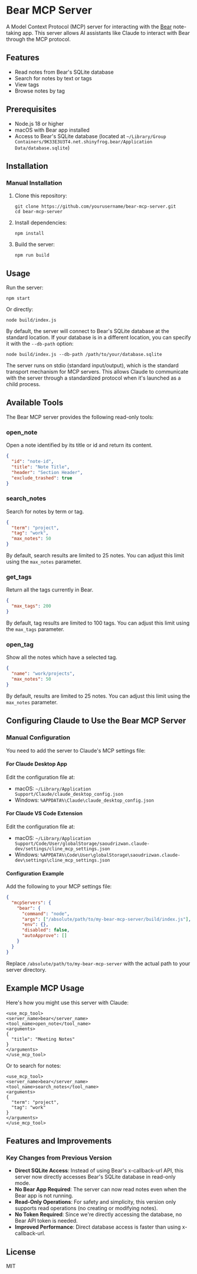 # Bear MCP Server

A Model Context Protocol (MCP) server for interacting with the [Bear](https://bear.app/) note-taking app. This server allows AI assistants like Claude to interact with Bear through the MCP protocol.

## Features

- Read notes from Bear's SQLite database
- Search for notes by text or tags
- View tags
- Browse notes by tag

## Prerequisites

- Node.js 18 or higher
- macOS with Bear app installed
- Access to Bear's SQLite database (located at `~/Library/Group Containers/9K33E3U3T4.net.shinyfrog.bear/Application Data/database.sqlite`)

## Installation

### Manual Installation

1. Clone this repository:
   ```
   git clone https://github.com/yourusername/bear-mcp-server.git
   cd bear-mcp-server
   ```

2. Install dependencies:
   ```
   npm install
   ```

3. Build the server:
   ```
   npm run build
   ```

## Usage

Run the server:

```
npm start
```

Or directly:

```
node build/index.js
```

By default, the server will connect to Bear's SQLite database at the standard location. If your database is in a different location, you can specify it with the `--db-path` option:

```
node build/index.js --db-path /path/to/your/database.sqlite
```

The server runs on stdio (standard input/output), which is the standard transport mechanism for MCP servers. This allows Claude to communicate with the server through a standardized protocol when it's launched as a child process.

## Available Tools

The Bear MCP server provides the following read-only tools:

### open_note

Open a note identified by its title or id and return its content.

```json
{
  "id": "note-id",
  "title": "Note Title",
  "header": "Section Header",
  "exclude_trashed": true
}
```

### search_notes

Search for notes by term or tag.

```json
{
  "term": "project",
  "tag": "work",
  "max_notes": 50
}
```

By default, search results are limited to 25 notes. You can adjust this limit using the `max_notes` parameter.

### get_tags

Return all the tags currently in Bear.

```json
{
  "max_tags": 200
}
```

By default, tag results are limited to 100 tags. You can adjust this limit using the `max_tags` parameter.

### open_tag

Show all the notes which have a selected tag.

```json
{
  "name": "work/projects",
  "max_notes": 50
}
```

By default, results are limited to 25 notes. You can adjust this limit using the `max_notes` parameter.

## Configuring Claude to Use the Bear MCP Server

### Manual Configuration

You need to add the server to Claude's MCP settings file:

#### For Claude Desktop App

Edit the configuration file at:
- macOS: `~/Library/Application Support/Claude/claude_desktop_config.json`
- Windows: `%APPDATA%\Claude\claude_desktop_config.json`

#### For Claude VS Code Extension

Edit the configuration file at:
- macOS: `~/Library/Application Support/Code/User/globalStorage/saoudrizwan.claude-dev/settings/cline_mcp_settings.json`
- Windows: `%APPDATA%\Code\User\globalStorage\saoudrizwan.claude-dev\settings\cline_mcp_settings.json`

#### Configuration Example

Add the following to your MCP settings file:

```json
{
  "mcpServers": {
    "bear": {
      "command": "node",
      "args": ["/absolute/path/to/my-bear-mcp-server/build/index.js"],
      "env": {},
      "disabled": false,
      "autoApprove": []
    }
  }
}
```

Replace `/absolute/path/to/my-bear-mcp-server` with the actual path to your server directory.

## Example MCP Usage

Here's how you might use this server with Claude:

```
<use_mcp_tool>
<server_name>bear</server_name>
<tool_name>open_note</tool_name>
<arguments>
{
  "title": "Meeting Notes"
}
</arguments>
</use_mcp_tool>
```

Or to search for notes:

```
<use_mcp_tool>
<server_name>bear</server_name>
<tool_name>search_notes</tool_name>
<arguments>
{
  "term": "project",
  "tag": "work"
}
</arguments>
</use_mcp_tool>
```

## Features and Improvements

### Key Changes from Previous Version

- **Direct SQLite Access**: Instead of using Bear's x-callback-url API, this server now directly accesses Bear's SQLite database in read-only mode.
- **No Bear App Required**: The server can now read notes even when the Bear app is not running.
- **Read-Only Operations**: For safety and simplicity, this version only supports read operations (no creating or modifying notes).
- **No Token Required**: Since we're directly accessing the database, no Bear API token is needed.
- **Improved Performance**: Direct database access is faster than using x-callback-url.

## License

MIT
